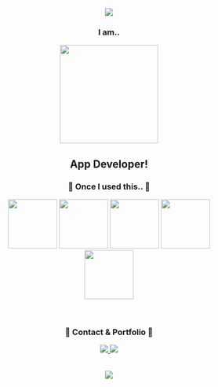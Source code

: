 <div align=center>
	<img src="https://capsule-render.vercel.app/api?type=waving&color=gradient&height=200&section=header&text=Oh-Kang's%20Github&fontSize=50" />
</div>
<div align=center >
	<h3> I am.. </h3>
	<img src =https://roszkowski.dev/images/2020-05-04/Flutter-logo-animation-v1-2.gif width="200">
	<h2> App Developer!</h2>
</div>

<div align=center >
	<h3>🧰 Once I used this.. 🧰</h3>
	<img src =https://user-images.githubusercontent.com/74038190/212257472-08e52665-c503-4bd9-aa20-f5a4dae769b5.gif width="100">
	<img src =https://user-images.githubusercontent.com/74038190/212281763-e6ecd7ef-c4aa-45b6-a97c-f33f6bb592bd.gif width="100">
	<img src =https://user-images.githubusercontent.com/74038190/212281780-0afd9616-8310-46e9-a898-c4f5269f1387.gif width="100">
	<img src =https://user-images.githubusercontent.com/74038190/212257460-738ff738-247f-4445-a718-cdd0ca76e2db.gif width="100">
	<img src="https://github.com/Anmol-Baranwal/Cool-GIFs-For-GitHub/assets/74038190/3fb2cdf6-8920-462e-87a4-95af376418aa" width="100">
</div>
<br>
<br>
<div align=center>
	<h3>📱 Contact & Portfolio 📱</h3>
</div>
<div align=center>
	<a href="mailto:okh19941994@naver.com">
		<img src="https://img.shields.io/badge/Mail-30B980?style=for-the-badge&logo=Naver&logoColor=white" />
	</a>
	<a href="https://oh-kang.notion.site/05ebece9d4a94f328905a546473944cd?pvs=4">
		<img src="https://img.shields.io/badge/Notion-000000?style=for-the-badge&logo=Notion&logoColor=white" />
	</a>
	<br>
</div>
<br>
<br>
<div align=center>
	<!--Hits 설정 -->
<a href="https://github.com/Oh-Kang94">
	<img src="https://hits.seeyoufarm.com/api/count/incr/badge.svg?url=https%3A%2F%2Fgithub.com%2FOh-Kang94&count_bg=%2379C83D&title_bg=%23555555&icon=&icon_color=%23E7E7E7&title=hits&edge_flat=false"/>
</a>
</div align=center>
